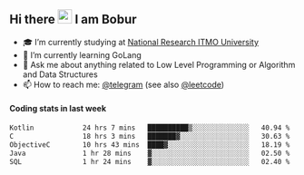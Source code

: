 ## Hi there <img src="https://media.giphy.com/media/hvRJCLFzcasrR4ia7z/giphy.gif" width="25px" height="25px"> I am Bobur

- :mortar_board: I’m currently studying at [National Research ITMO University](https://itmo.ru/)
- :seedling: I’m currently learning GoLang
- :speech_balloon: Ask me about anything related to Low Level Programming or Algorithm and Data Structures
- :mailbox: How to reach me: [@telegram](https://t.me/octoant) (see also [@leetcode](https://leetcode.com/octoant/))    

#### Coding stats in last week

<!--START_SECTION:waka-->

```txt
Kotlin            24 hrs 7 mins   ██████████▒░░░░░░░░░░░░░░   40.94 %
C                 18 hrs 3 mins   ███████▓░░░░░░░░░░░░░░░░░   30.63 %
ObjectiveC        10 hrs 43 mins  ████▓░░░░░░░░░░░░░░░░░░░░   18.19 %
Java              1 hr 28 mins    ▓░░░░░░░░░░░░░░░░░░░░░░░░   02.50 %
SQL               1 hr 24 mins    ▓░░░░░░░░░░░░░░░░░░░░░░░░   02.40 %
```

<!--END_SECTION:waka-->
